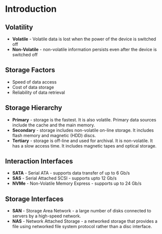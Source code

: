 # Introduction
## Volatility
* **Volatile** - Volatile data is lost when the power of the device is switched off
* **Non-Volatile** - non-volatile information persists even after the device is switched off

## Storage Factors
* Speed of data access
* Cost of data storage
* Reliability of data retrieval

## Storage Hierarchy
* **Primary** - storage is the fastest. It is also volatile. Primary data sources include the cache and the main memory.
* **Secondary** - storage includes non-volatile on-line storage. It includes flash memory and magnetic (HDD) discs.
* **Tertiary** - storage is off-line and used for archival. It is non-volatile. It has a slow access time. It includes magnetic tapes and optical storage.

## Interaction Interfaces
* **SATA** - Serial ATA - supports data transfer of up to 6 Gb/s
* **SAS** - Serial Attached SCSI - supports upto 12 Gb/s
* **NVMe** - Non-Volatile Memory Express - supports up to 24 Gb/s

## Storage Interfaces
* **SAN** - Storage Area Network - a large number of disks connected to servers by a high-speed network.
* **NAS** - Network Attached Storage - a networked storage that provides a file using networked file system protocol rather than a disc interface.